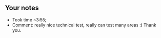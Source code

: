 ## Your notes
* Took time ~3:55;
* Comment: really nice technical test, really can test many areas :) Thank you.
